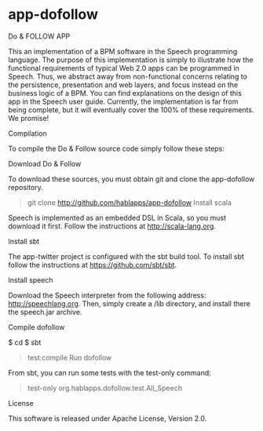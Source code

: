 app-dofollow
============
Do & FOLLOW APP

This an implementation of a BPM software in the Speech programming language. The purpose of this implementation is simply to illustrate how the functional requirements of typical Web 2.0 apps can be programmed in Speech. Thus, we abstract away from non-functional concerns relating to the persistence, presentation and web layers, and focus instead on the business logic of a BPM. You can find explanations on the design of this app in the Speech user guide. Currently, the implementation is far from being complete, but it will eventually cover the 100% of these requirements. We promise!

Compilation

To compile the Do & Follow source code simply follow these steps:

Download Do & Follow

To download these sources, you must obtain git and clone the app-dofollow repository.

> git clone http://github.com/hablapps/app-dofollow <dofollow>
Install scala

Speech is implemented as an embedded DSL in Scala, so you must download it first. Follow the instructions at http://scala-lang.org.

Install sbt

The app-twitter project is configured with the sbt build tool. To install sbt follow the instructions at https://github.com/sbt/sbt.

Install speech

Download the Speech interpreter from the following address: http://speechlang.org. Then, simply create a <twitter>/lib directory, and install there the speech.jar archive.

Compile dofollow

$ cd <dofollow>
$ sbt 
> test:compile
Run dofollow

From sbt, you can run some tests with the test-only command:

> test-only org.hablapps.dofollow.test.All_Speech

License

This software is released under Apache License, Version 2.0.

